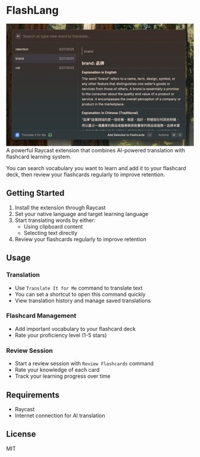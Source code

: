 # FlashLang

![Search Vocabulary](assets/flashlang-0.png)
A powerful Raycast extension that combines AI-powered translation with flashcard learning system.

You can search vocabulary you want to learn and add it to your flashcard deck,
then review your flashcards regularly to improve retention.

## Getting Started

1. Install the extension through Raycast
2. Set your native language and target learning language
3. Start translating words by either:
   - Using clipboard content
   - Selecting text directly
4. Review your flashcards regularly to improve retention

## Usage

### Translation

- Use `Translate It for Me` command to translate text
- You can set a shortcut to open this command quickly
- View translation history and manage saved translations

### Flashcard Management

- Add important vocabulary to your flashcard deck
- Rate your proficiency level (1-5 stars)

### Review Session

- Start a review session with `Review Flashcards` command
- Rate your knowledge of each card
- Track your learning progress over time

## Requirements

- Raycast
- Internet connection for AI translation

## License

MIT

